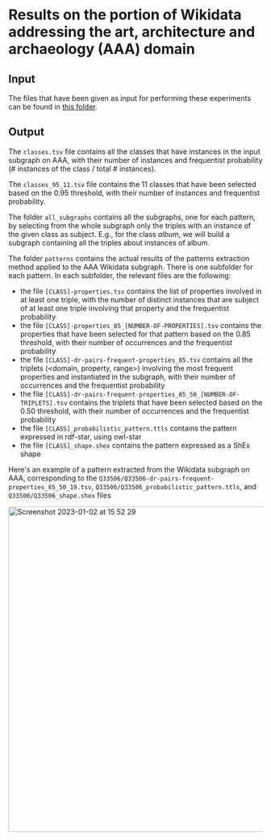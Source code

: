 # Results on the portion of Wikidata addressing the art, architecture and archaeology (AAA) domain

## Input
The files that have been given as input for performing these experiments can be found in [this folder](https://drive.google.com/drive/folders/1l5Suqku_KFfxgAG5q5cNqpsJTvMoQqsm?usp=sharing).

## Output

The `classes.tsv` file contains all the classes that have instances in the input subgraph on AAA, with their number of instances and frequentist probability (# instances of the class / total # instances).

The `classes_95_11.tsv` file contains the 11 classes that have been selected based on the 0.95 threshold, with their number of instances and frequentist probability.

The folder `all_subgraphs` contains all the subgraphs, one for each pattern, by selecting from the whole subgraph only the triples with an instance of the given class as subject.  E.g., for the class _album_, we will build a subgraph containing all the triples about instances of album.

The folder `patterns` contains the actual results of the patterns extraction method applied to the AAA Wikidata subgraph. There is one subfolder for each pattern. In each subfolder, the relevant files are the following:
- the file `[CLASS]-properties.tsv` contains the list of properties involved in at least one triple, with the number of distinct instances that are subject of at least one triple involving that property and the frequentist probability
- the file `[CLASS]-properties_85_[NUMBER-OF-PROPERTIES].tsv` contains the properties that have been selected for that pattern based on the 0.85 threshold, with their number of occurrences and the frequentist probability
- the file `[CLASS]-dr-pairs-frequent-properties_85.tsv` contains all the triplets (<domain, property, range>) involving the most frequent properties and instantiated in the subgraph, with their number of occurrences and the frequentist probability
- the file `[CLASS]-dr-pairs-frequent-properties_85_50_[NUMBER-OF-TRIPLETS].tsv` contains the triplets that have been selected based on the 0.50 threshold, with their number of occurrences and the frequentist probability
- the file `[CLASS]_probabilistic_pattern.ttls` contains the pattern expressed in rdf-star, using owl-star
- the file `[CLASS]_shape.shex` contains the pattern expressed as a ShEx shape

Here's an example of a pattern extracted from the Wikidata subgraph on AAA, corresponding to the `Q33506/Q33506-dr-pairs-frequent-properties_85_50_19.tsv`, `Q33506/Q33506_probabilistic_pattern.ttls`, and `Q33506/Q33506_shape.shex` files 

<img width="646" alt="Screenshot 2023-01-02 at 15 52 29" src="https://user-images.githubusercontent.com/36740200/216062969-e8dd0ac6-a6bf-4fae-bdad-23dfcca3965c.png">

